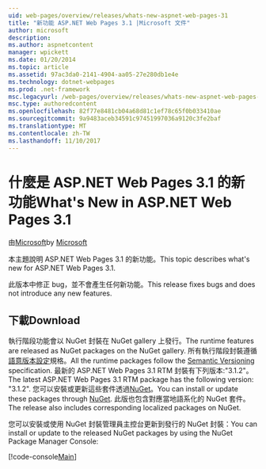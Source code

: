 ```yaml
---
uid: web-pages/overview/releases/whats-new-aspnet-web-pages-31
title: "新功能 ASP.NET Web Pages 3.1 |Microsoft 文件"
author: microsoft
description: 
ms.author: aspnetcontent
manager: wpickett
ms.date: 01/20/2014
ms.topic: article
ms.assetid: 97ac3da0-2141-4904-aa05-27e280db1e4e
ms.technology: dotnet-webpages
ms.prod: .net-framework
msc.legacyurl: /web-pages/overview/releases/whats-new-aspnet-web-pages-31
msc.type: authoredcontent
ms.openlocfilehash: 82f77e8481cb04a68d81c1ef78c65f0b033410ae
ms.sourcegitcommit: 9a9483aceb34591c97451997036a9120c3fe2baf
ms.translationtype: MT
ms.contentlocale: zh-TW
ms.lasthandoff: 11/10/2017
---
```

<a name="whats-new-in-aspnet-web-pages-31"></a><span data-ttu-id="69ee5-102">什麼是 ASP.NET Web Pages 3.1 的新功能</span><span class="sxs-lookup"><span data-stu-id="69ee5-102">What's New in ASP.NET Web Pages 3.1</span></span>
====================
<span data-ttu-id="69ee5-103">由[Microsoft](https://github.com/microsoft)</span><span class="sxs-lookup"><span data-stu-id="69ee5-103">by [Microsoft](https://github.com/microsoft)</span></span>

<span data-ttu-id="69ee5-104">本主題說明 ASP.NET Web Pages 3.1 的新功能。</span><span class="sxs-lookup"><span data-stu-id="69ee5-104">This topic describes what's new for ASP.NET Web Pages 3.1.</span></span>

<span data-ttu-id="69ee5-105">此版本中修正 bug，並不會產生任何新功能。</span><span class="sxs-lookup"><span data-stu-id="69ee5-105">This release fixes bugs and does not introduce any new features.</span></span>

<a id="download"></a>
## <a name="download"></a><span data-ttu-id="69ee5-106">下載</span><span class="sxs-lookup"><span data-stu-id="69ee5-106">Download</span></span>

<span data-ttu-id="69ee5-107">執行階段功能會以 NuGet 封裝在 NuGet gallery 上發行。</span><span class="sxs-lookup"><span data-stu-id="69ee5-107">The runtime features are released as NuGet packages on the NuGet gallery.</span></span> <span data-ttu-id="69ee5-108">所有執行階段封裝遵循[語意版本設定](http://semver.org/)規格。</span><span class="sxs-lookup"><span data-stu-id="69ee5-108">All the runtime packages follow the [Semantic Versioning](http://semver.org/) specification.</span></span> <span data-ttu-id="69ee5-109">最新的 ASP.NET Web Pages 3.1 RTM 封裝有下列版本:"3.1.2"。</span><span class="sxs-lookup"><span data-stu-id="69ee5-109">The latest ASP.NET Web Pages 3.1 RTM package has the following version: "3.1.2".</span></span> <span data-ttu-id="69ee5-110">您可以安裝或更新這些套件透過[NuGet](http://www.nuget.org/packages/Microsoft.AspNet.WebPages/)。</span><span class="sxs-lookup"><span data-stu-id="69ee5-110">You can install or update these packages through [NuGet](http://www.nuget.org/packages/Microsoft.AspNet.WebPages/).</span></span> <span data-ttu-id="69ee5-111">此版也包含對應當地語系化的 NuGet 套件。</span><span class="sxs-lookup"><span data-stu-id="69ee5-111">The release also includes corresponding localized packages on NuGet.</span></span>

<span data-ttu-id="69ee5-112">您可以安裝或使用 NuGet 封裝管理員主控台更新到發行的 NuGet 封裝：</span><span class="sxs-lookup"><span data-stu-id="69ee5-112">You can install or update to the released NuGet packages by using the NuGet Package Manager Console:</span></span>

[!code-console[Main](whats-new-aspnet-web-pages-31/samples/sample1.cmd)]

